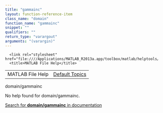 ```yaml
---
title: "gammainc"
layout: function-reference-item
class_name: "domain"
function_name: "gammainc"
snippet: ""
qualifiers: ""
return_type: "varargout"
arguments: "(varargin)"
---
```


<html>
   <head>
      <meta http-equiv="Content-Type" content="text/html; charset=utf-8">
   
      <link rel="stylesheet" href="file:////Applications/MATLAB_R2013a.app/toolbox/matlab/helptools/private/helpwin.css">
      <title>MATLAB File Help</title>
   </head>
   <body>
      <!--Single-page help-->
      <table border="0" cellspacing="0" width="100%">
         <tr class="subheader">
            <td class="headertitle">MATLAB File Help</td>
            <td class="subheader-right"><a href="matlab:helpwin">Default Topics</a></td>
         </tr>
      </table>
      <div class="title">domain/gammainc</div>
      <!--No help found-->
      <p>No help found for <span class="helptopic">domain/gammainc</span>.
      </p>
      <p><a href="matlab:docsearch('domain/gammainc')">
            Search for <b>domain/gammainc</b> in documentation
            </a></p>
   </body>
</html>
